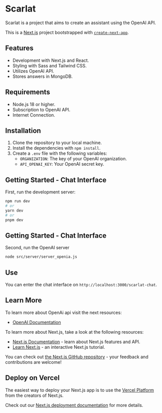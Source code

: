 # Scarlat

Scarlat is a project that aims to create an assistant using the OpenAI API.

This is a [Next.js](https://nextjs.org/) project bootstrapped with [`create-next-app`](https://github.com/vercel/next.js/tree/canary/packages/create-next-app).

## Features

- Development with Next.js and React.
- Styling with Sass and Tailwind CSS.
- Utilizes OpenAI API.
- Stores answers in MongoDB.

## Requirements

- Node.js 18 or higher.
- Subscription to OpenAI API.
- Internet Connection.

## Installation

1. Clone the repository to your local machine.
2. Install the dependencies with `npm install`.
3. Create a `.env` file with the following variables:
    - `ORGANIZATION`: The key of your OpenAI organization.
    - `API_OPENAI_KEY`: Your OpenAI secret key.

## Getting Started - Chat Interface

First, run the development server:

```bash
npm run dev
# or
yarn dev
# or
pnpm dev
```
## Getting Started - Chat Interface

Second, run the OpenAI server

```bash
node src/server/server_openia.js
```
## Use

You can enter the chat interface on `http://localhost:3000/scarlat-chat`.

## Learn More

To learn more about OpenAi api visit the next resources: 

- [OpenAI Documentation](https://platform.openai.com/docs/introduction)

To learn more about Next.js, take a look at the following resources:

- [Next.js Documentation](https://nextjs.org/docs) - learn about Next.js features and API.
- [Learn Next.js](https://nextjs.org/learn) - an interactive Next.js tutorial.

You can check out [the Next.js GitHub repository](https://github.com/vercel/next.js/) - your feedback and contributions are welcome!

## Deploy on Vercel

The easiest way to deploy your Next.js app is to use the [Vercel Platform](https://vercel.com/new?utm_medium=default-template&filter=next.js&utm_source=create-next-app&utm_campaign=create-next-app-readme) from the creators of Next.js.

Check out our [Next.js deployment documentation](https://nextjs.org/docs/deployment) for more details.
